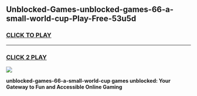 
## Unblocked-Games-unblocked-games-66-a-small-world-cup-Play-Free-53u5d
<h3>
<a href="https://premium76.site?title=unblocked-games-66-a-small-world-cup&ref=17A">CLICK TO PLAY</a></h3>
<hr>

<h3>
<a href="https://premium76.site?title=unblocked-games-66-a-small-world-cup&ref=17A">CLICK 2 PLAY</a>
  
</h3>

<a href="https://premium76.site?title=unblocked-games-66-a-small-world-cup&ref=17A"><img src="https://clearcache.store/games.png"></a>


**unblocked-games-66-a-small-world-cup games unblocked: Your Gateway to Fun and Accessible Online Gaming**
